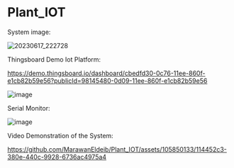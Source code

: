 # Plant_IOT

System image:

![20230617_222728](https://github.com/MarawanEldeib/Plant_IOT/assets/105850133/454be81f-dae7-4db0-99b1-b35705243af3)

Thingsboard Demo Iot Platform:

https://demo.thingsboard.io/dashboard/cbedfd30-0c76-11ee-860f-e1cb82b59e56?publicId=98145480-0d09-11ee-860f-e1cb82b59e56

![image](https://github.com/MarawanEldeib/Plant_IOT/assets/105850133/35942258-2736-4add-aebe-acaf031d4f64)


Serial Monitor:

![image](https://github.com/MarawanEldeib/Plant_IOT/assets/105850133/d96a45fc-7e65-47ef-8667-3223329039f4)

Video Demonstration of the System:


https://github.com/MarawanEldeib/Plant_IOT/assets/105850133/114452c3-380e-440c-9928-6736ac4975a4

